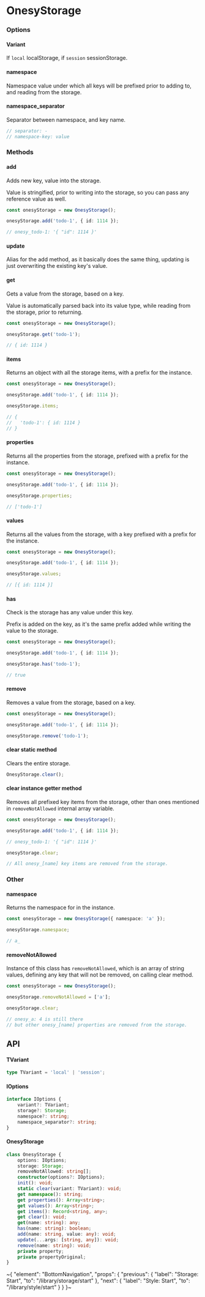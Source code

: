
# OnesyStorage

### Options

#### Variant

If `local` localStorage, if `session` sessionStorage.

#### namespace

Namespace value under which all keys will be prefixed prior to adding to, and reading from the storage.

#### namespace_separator

Separator between namespace, and key name.

```ts
// separator: -
// namespace-key: value
```

### Methods

#### add

Adds new key, value into the storage.

Value is stringified, prior to writing into the storage, so you can pass any reference value as well.

```ts
const onesyStorage = new OnesyStorage();

onesyStorage.add('todo-1', { id: 1114 });

// onesy_todo-1: '{ "id": 1114 }'
```

#### update

Alias for the add method, as it basically does the same thing, updating is just overwriting the existing key's value.

#### get

Gets a value from the storage, based on a key.

Value is automatically parsed back into its value type, while reading from the storage, prior to returning.

```ts
const onesyStorage = new OnesyStorage();

onesyStorage.get('todo-1');

// { id: 1114 }
```

#### items

Returns an object with all the storage items, with a prefix for the instance.

```ts
const onesyStorage = new OnesyStorage();

onesyStorage.add('todo-1', { id: 1114 });

onesyStorage.items;

// {
//   'todo-1': { id: 1114 }
// }
```

#### properties

Returns all the properties from the storage, prefixed with a prefix for the instance.

```ts
const onesyStorage = new OnesyStorage();

onesyStorage.add('todo-1', { id: 1114 });

onesyStorage.properties;

// ['todo-1']
```

#### values

Returns all the values from the storage, with a key prefixed with a prefix for the instance.

```ts
const onesyStorage = new OnesyStorage();

onesyStorage.add('todo-1', { id: 1114 });

onesyStorage.values;

// [{ id: 1114 }]
```

#### has

Check is the storage has any value under this key.

Prefix is added on the key, as it's the same prefix added while writing the value to the storage.

```ts
const onesyStorage = new OnesyStorage();

onesyStorage.add('todo-1', { id: 1114 });

onesyStorage.has('todo-1');

// true
```

#### remove

Removes a value from the storage, based on a key.

```ts
const onesyStorage = new OnesyStorage();

onesyStorage.add('todo-1', { id: 1114 });

onesyStorage.remove('todo-1');
```

#### clear static method

Clears the entire storage.

```ts
OnesyStorage.clear();
```

#### clear instance getter method

Removes all prefixed key items from the storage, other than ones mentioned in `removeNotAllowed` internal array variable.

```ts
const onesyStorage = new OnesyStorage();

onesyStorage.add('todo-1', { id: 1114 });

// onesy_todo-1: '{ "id": 1114 }'

onesyStorage.clear;

// All onesy_[name] key items are removed from the storage.
```

### Other

#### namespace

Returns the namespace for in the instance.

```ts
const onesyStorage = new OnesyStorage({ namespace: 'a' });

onesyStorage.namespace;

// a_
```

#### removeNotAllowed

Instance of this class has `removeNotAllowed`, which is an array of string values, defining any key that will not be removed, on calling clear method.

```ts
const onesyStorage = new OnesyStorage();

onesyStorage.removeNotAllowed = ['a'];

onesyStorage.clear;

// onesy_a: 4 is still there
// but other onesy_[name] properties are removed from the storage.
```

## API

#### TVariant

```ts
type TVariant = 'local' | 'session';
```

#### IOptions

```ts
interface IOptions {
    variant?: TVariant;
    storage?: Storage;
    namespace?: string;
    namespace_separator?: string;
}
```

#### OnesyStorage

```ts
class OnesyStorage {
    options: IOptions;
    storage: Storage;
    removeNotAllowed: string[];
    constructor(options?: IOptions);
    init(): void;
    static clear(variant: TVariant): void;
    get namespace(): string;
    get properties(): Array<string>;
    get values(): Array<string>;
    get items(): Record<string, any>;
    get clear(): void;
    get(name: string): any;
    has(name: string): boolean;
    add(name: string, value: any): void;
    update(...args: [string, any]): void;
    remove(name: string): void;
    private property;
    private propertyOriginal;
}
```


~{
  "element": "BottomNavigation",
  "props": {
    "previous": {
      "label": "Storage: Start",
      "to": "/library/storage/start"
    },
    "next": {
      "label": "Style: Start",
      "to": "/library/style/start"
    }
  }
}~

